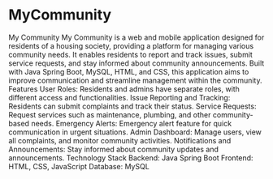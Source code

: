 # MyCommunity
My Community
My Community is a web and mobile application designed for residents of a housing society, providing a platform for managing various community needs. It enables residents to report and track issues, submit service requests, and stay informed about community announcements. Built with Java Spring Boot, MySQL, HTML, and CSS, this application aims to improve communication and streamline management within the community.
Features
User Roles: Residents and admins have separate roles, with different access and functionalities.
Issue Reporting and Tracking: Residents can submit complaints and track their status.
Service Requests: Request services such as maintenance, plumbing, and other community-based needs.
Emergency Alerts: Emergency alert feature for quick communication in urgent situations.
Admin Dashboard: Manage users, view all complaints, and monitor community activities.
Notifications and Announcements: Stay informed about community updates and announcements.
Technology Stack
Backend: Java Spring Boot
Frontend: HTML, CSS, JavaScript
Database: MySQL
